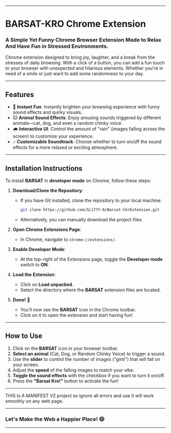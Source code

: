 
---

# **BARSAT-KRO** Chrome Extension

### **A Simple Yet Funny Chrome Browser Extension Made to Relax And Have Fun in Stressed Environments.**

Chrome extension designed to bring joy, laughter, and a break from the stresses of daily browsing. With a click of a button, you can add a fun touch to your browser with unexpected and hilarious elements. Whether you're in need of a smile or just want to add some randomness to your day.

---

## **Features**

- 🎉 **Instant Fun**: Instantly brighten your browsing experience with funny sound effects and quirky visuals.
- 🐱 **Animal Sound Effects**: Enjoy amusing sounds triggered by different animals—cat, dog, and even a random chinky voice.
- 🌧️ **Interactive UI**: Control the amount of "rain" (images falling across the screen) to customize your experience.
- 🎶 **Customizable Soundtrack**: Choose whether to turn on/off the sound effects for a more relaxed or exciting atmosphere.

---

## **Installation Instructions**

To install **BARSAT** in **developer mode** on Chrome, follow these steps:

1. **Download/Clone the Repository**:
   - If you have Git installed, clone the repository to your local machine:
     ```bash
     git clone https://github.com/SL177Y-0/Barsat-ChrExtension.git
     ```
   - Alternatively, you can manually download the project files.

2. **Open Chrome Extensions Page**:
   - In Chrome, navigate to `chrome://extensions/`.

3. **Enable Developer Mode**:
   - At the top-right of the Extensions page, toggle the **Developer mode** switch to **ON**.

4. **Load the Extension**:
   - Click on **Load unpacked**.
   - Select the directory where the **BARSAT** extension files are located.

5. **Done!** 🎉
   - You’ll now see the **BARSAT** icon in the Chrome toolbar.
   - Click on it to open the extension and start having fun!

---

## **How to Use**

1. Click on the **BARSAT** icon in your browser toolbar.
2. **Select an animal** (Cat, Dog, or Random Chinky Voice) to trigger a sound.
3. Use the **slider** to control the number of images ("ginti") that will fall on your screen.
4. Adjust the **speed** of the falling images to match your vibe.
5. **Toggle the sound effects** with the checkbox if you want to turn it on/off.
6. Press the **"Barsat Kro!"** button to activate the fun!

---

THIS Is A MANIFEST V2 project so ignore all errors and use it will work smoothly on any web page.

---

### **Let's Make the Web a Happier Place!** 😄

----
